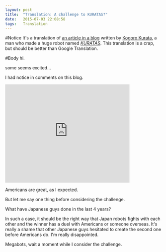```yaml
---
layout: post
title:  "Translation: A challenge to KURATAS?"
date:   2015-07-03 22:08:58
tags:   Translation
---
```

#Notice
It's a translation of [an article in a blog](http://monkeyfarm.cocolog-nifty.com/nandemo/2015/07/post-ff62.html)
written by [Kogoro Kurata](https://www.youtube.com/watch?v=jCxbD67WhGc), a man
who made a huge robot named [_KURATAS_](http://suidobashijuko.jp/). This
translation is a crap, but should be better than Google Translation.

#Body
hi.

some seems excited...

I had notice in comments on this blog.

<iframe width="400" height="315" src="https://www.youtube.com/embed/XVJTGLL2SnI" frameborder="0" allowfullscreen></iframe>

Americans are great, as I expected.

But let me say one thing before considering the challenge.

What have Japanese guys done in the last 4 years?

In such a case, it should be the right way that Japan robots fights with each
other and the winner has a duel with Americans or someone overseas. It's really
a shame that other Japanese guys hesitated to create the second one before
Americans do. I'm really disappointed.

Megabots, wait a moment while I consider the challenge.
